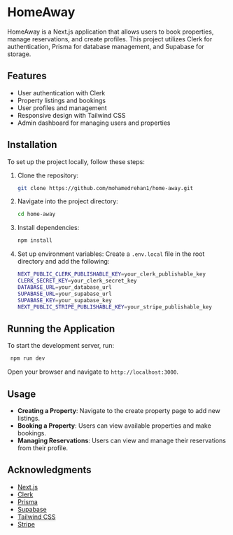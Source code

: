 # HomeAway

HomeAway is a Next.js application that allows users to book properties, manage reservations, and create profiles. This project utilizes Clerk for authentication, Prisma for database management, and Supabase for storage.

## Features

- User authentication with Clerk
- Property listings and bookings
- User profiles and management
- Responsive design with Tailwind CSS
- Admin dashboard for managing users and properties

## Installation

To set up the project locally, follow these steps:

1. Clone the repository:

   ```sh
   git clone https://github.com/mohamedrehan1/home-away.git
   ```

2. Navigate into the project directory:

   ```sh
   cd home-away
   ```

3. Install dependencies:

   ```sh
   npm install
   ```

4. Set up environment variables:
   Create a `.env.local` file in the root directory and add the following:
   ```bash
   NEXT_PUBLIC_CLERK_PUBLISHABLE_KEY=your_clerk_publishable_key
   CLERK_SECRET_KEY=your_clerk_secret_key
   DATABASE_URL=your_database_url
   SUPABASE_URL=your_supabase_url
   SUPABASE_KEY=your_supabase_key
   NEXT_PUBLIC_STRIPE_PUBLISHABLE_KEY=your_stripe_publishable_key
   ```

## Running the Application

To start the development server, run:

```sh
 npm run dev
```

Open your browser and navigate to `http://localhost:3000`.

## Usage

- **Creating a Property**: Navigate to the create property page to add new listings.
- **Booking a Property**: Users can view available properties and make bookings.
- **Managing Reservations**: Users can view and manage their reservations from their profile.

## Acknowledgments

- [Next.js](https://nextjs.org/)
- [Clerk](https://clerk.dev/)
- [Prisma](https://www.prisma.io/)
- [Supabase](https://supabase.com/)
- [Tailwind CSS](https://tailwindcss.com/)
- [Stripe](https://stripe.com/)
